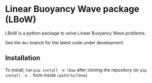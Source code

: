 # Linear Buoyancy Wave package (LBoW)
LBoW is a python package to solve Linear Buoyancy Wave problems.

See the `dev` branch for the latest code under development

## Installation
To install, run `pip install -e lbow` after cloning the repository (or `pip install -e .` from inside `/path/to/lbow`)
